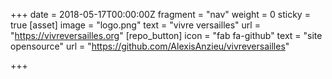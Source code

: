 +++
date = 2018-05-17T00:00:00Z
fragment = "nav"
weight = 0
sticky = true
[asset]
image = "logo.png"
text = "vivre versailles"
url = "https://vivreversailles.org"
[repo_button]
icon = "fab fa-github"
text = "site opensource"
url = "https://github.com/AlexisAnzieu/vivreversailles"

+++

